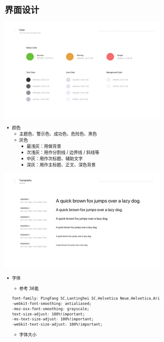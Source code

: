 # 界面设计

![](/assets/color_text.png)

* 颜色
  * 主题色、警示色、成功色、危险色、黑色
  * 灰色
    * 最浅灰：用做背景
    * 次浅灰：用作分割线 / 边界线 / 斜线等
    * 中灰：用作次标题、辅助文字
    * 深灰：用作主标题、正文、深色背景

![](/assets/heading.png)

* 字体
  * 参考 36氪

  ```css
  font-family: PingFang SC,Lantinghei SC,Helvetica Neue,Helvetica,Arial,Microsoft YaHei,\\5FAE\8F6F\96C5\9ED1,STHeitiSC-Light,simsun,\\5B8B\4F53,WenQuanYi Zen Hei,WenQuanYi Micro Hei,"sans-serif";
  -webkit-font-smoothing: antialiased;
  -moz-osx-font-smoothing: grayscale;
  text-size-adjust: 100%!important;
  -ms-text-size-adjust: 100%!important;
  -webkit-text-size-adjust: 100%!important;
  ```

  * 字体大小



